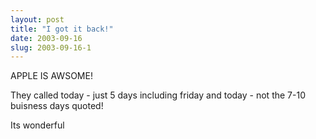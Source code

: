 ```yaml
---
layout: post
title: "I got it back!"
date: 2003-09-16
slug: 2003-09-16-1
---
```


APPLE IS AWSOME!

They called today - just 5 days including friday and today - not the 7-10 buisness days quoted!  

Its wonderful

